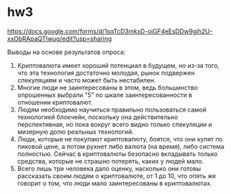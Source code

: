# hw3
https://docs.google.com/forms/d/1sqTcD3mkxD-oiGF4eEsDDw9gih2U-xxObRApaQTIwug/edit?usp=sharing

Выводы на основе результатов опроса:
1) Криптовалюта имеет хороший потенциал в будущем, но из-за того, что эта технология достаточно молодая, рынок подвержен спекуляциям и часто может быть нестабилен. 
2) Многие люди не заинтересованы в этом, ведь большинство опрошенных выбрали "5" по шкале заинтересованности в отношении криптовалют.
3) Людям необходимо научиться правильно пользоваться самой технологией блокчейн, поскольку она действительно перспективная, но пока вокруг всего видно только спекуляции и мизерную долю реальных технологий.
4) Люди, которые не покупают криптовалюту, боятся, что они купят по пиковой цене, а потом рухнет либо валюта (на время), либо система полностью. Сейчас в криптовалюты безопасно вкладывать только средства, которые не страшно потерять, каких у людей мало.
5) Всего лишь три человека дало оценку, насколько они готовы рассказать своим людям о криптовалюте, от 1 до 10, что опять же говорит о том, что люди мало заинтересованы в криптовалютах.

